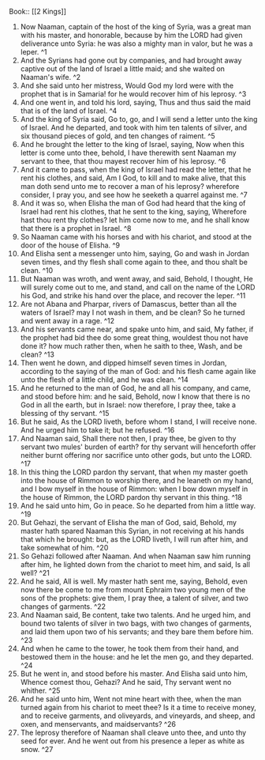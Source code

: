  Book:: [[2 Kings]]
 1. Now Naaman, captain of the host of the king of Syria, was a great man with his master, and honorable, because by him the LORD had given deliverance unto Syria: he was also a mighty man in valor, but he was a leper. ^1
 2. And the Syrians had gone out by companies, and had brought away captive out of the land of Israel a little maid; and she waited on Naaman's wife. ^2
 3. And she said unto her mistress, Would God my lord were with the prophet that is in Samaria! for he would recover him of his leprosy. ^3
 4. And one went in, and told his lord, saying, Thus and thus said the maid that is of the land of Israel. ^4
 5. And the king of Syria said, Go to, go, and I will send a letter unto the king of Israel. And he departed, and took with him ten talents of silver, and six thousand pieces of gold, and ten changes of raiment. ^5
 6. And he brought the letter to the king of Israel, saying, Now when this letter is come unto thee, behold, I have therewith sent Naaman my servant to thee, that thou mayest recover him of his leprosy. ^6
 7. And it came to pass, when the king of Israel had read the letter, that he rent his clothes, and said, Am I God, to kill and to make alive, that this man doth send unto me to recover a man of his leprosy? wherefore consider, I pray you, and see how he seeketh a quarrel against me. ^7
 8. And it was so, when Elisha the man of God had heard that the king of Israel had rent his clothes, that he sent to the king, saying, Wherefore hast thou rent thy clothes? let him come now to me, and he shall know that there is a prophet in Israel. ^8
 9. So Naaman came with his horses and with his chariot, and stood at the door of the house of Elisha. ^9
 10. And Elisha sent a messenger unto him, saying, Go and wash in Jordan seven times, and thy flesh shall come again to thee, and thou shalt be clean. ^10
 11. But Naaman was wroth, and went away, and said, Behold, I thought, He will surely come out to me, and stand, and call on the name of the LORD his God, and strike his hand over the place, and recover the leper. ^11
 12. Are not Abana and Pharpar, rivers of Damascus, better than all the waters of Israel? may I not wash in them, and be clean? So he turned and went away in a rage. ^12
 13. And his servants came near, and spake unto him, and said, My father, if the prophet had bid thee do some great thing, wouldest thou not have done it? how much rather then, when he saith to thee, Wash, and be clean? ^13
 14. Then went he down, and dipped himself seven times in Jordan, according to the saying of the man of God: and his flesh came again like unto the flesh of a little child, and he was clean. ^14
 15. And he returned to the man of God, he and all his company, and came, and stood before him: and he said, Behold, now I know that there is no God in all the earth, but in Israel: now therefore, I pray thee, take a blessing of thy servant. ^15
 16. But he said, As the LORD liveth, before whom I stand, I will receive none. And he urged him to take it; but he refused. ^16
 17. And Naaman said, Shall there not then, I pray thee, be given to thy servant two mules' burden of earth? for thy servant will henceforth offer neither burnt offering nor sacrifice unto other gods, but unto the LORD. ^17
 18. In this thing the LORD pardon thy servant, that when my master goeth into the house of Rimmon to worship there, and he leaneth on my hand, and I bow myself in the house of Rimmon: when I bow down myself in the house of Rimmon, the LORD pardon thy servant in this thing. ^18
 19. And he said unto him, Go in peace. So he departed from him a little way. ^19
 20. But Gehazi, the servant of Elisha the man of God, said, Behold, my master hath spared Naaman this Syrian, in not receiving at his hands that which he brought: but, as the LORD liveth, I will run after him, and take somewhat of him. ^20
 21. So Gehazi followed after Naaman. And when Naaman saw him running after him, he lighted down from the chariot to meet him, and said, Is all well? ^21
 22. And he said, All is well. My master hath sent me, saying, Behold, even now there be come to me from mount Ephraim two young men of the sons of the prophets: give them, I pray thee, a talent of silver, and two changes of garments. ^22
 23. And Naaman said, Be content, take two talents. And he urged him, and bound two talents of silver in two bags, with two changes of garments, and laid them upon two of his servants; and they bare them before him. ^23
 24. And when he came to the tower, he took them from their hand, and bestowed them in the house: and he let the men go, and they departed. ^24
 25. But he went in, and stood before his master. And Elisha said unto him, Whence comest thou, Gehazi? And he said, Thy servant went no whither. ^25
 26. And he said unto him, Went not mine heart with thee, when the man turned again from his chariot to meet thee? Is it a time to receive money, and to receive garments, and oliveyards, and vineyards, and sheep, and oxen, and menservants, and maidservants? ^26
 27. The leprosy therefore of Naaman shall cleave unto thee, and unto thy seed for ever. And he went out from his presence a leper as white as snow. ^27
